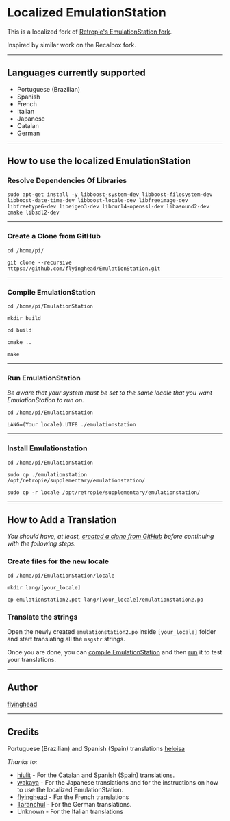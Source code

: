 # Localized EmulationStation

This is a localized fork of [Retropie's EmulationStation fork](https://github.com/RetroPie/EmulationStation).

Inspired by similar work on the Recalbox fork.

***

## Languages currently supported 

* Portuguese (Brazilian)
* Spanish
* French
* Italian
* Japanese
* Catalan
* German

***

## How to use the localized EmulationStation

### Resolve Dependencies Of Libraries

`sudo apt-get install -y libboost-system-dev libboost-filesystem-dev libboost-date-time-dev libboost-locale-dev libfreeimage-dev libfreetype6-dev libeigen3-dev libcurl4-openssl-dev libasound2-dev cmake libsdl2-dev`

***

### Create a Clone from GitHub

`cd /home/pi/`

`git clone --recursive https://github.com/flyinghead/EmulationStation.git`

***

### Compile EmulationStation

`cd /home/pi/EmulationStation`

`mkdir build`

`cd build`

`cmake ..`

`make`

***
  
### Run EmulationStation
_Be aware that your system must be set to the same locale that you want EmulationStation to run on._

`cd /home/pi/EmulationStation`

`LANG=(Your locale).UTF8 ./emulationstation`

 ***

### Install Emulationstation

`cd /home/pi/EmulationStation`

`sudo cp ./emulationstation /opt/retropie/supplementary/emulationstation/`

`sudo cp -r locale /opt/retropie/supplementary/emulationstation/`

***

## How to Add a Translation
_You should have, at least, [created a clone from GitHub](https://github.com/heloisatech/TranslateEmulationStation#create-a-clone-from-github) before continuing with the following steps._

### Create files for the new locale

`cd /home/pi/EmulationStation/locale`

`mkdir lang/[your_locale]`

`cp emulationstation2.pot lang/[your_locale]/emulationstation2.po`

### Translate the strings

Open the newly created `emulationstation2.po` inside `[your_locale]` folder and start translating all the `msgstr` strings.

Once you are done, you can [compile EmulationStation](https://github.com/heloisatech/TranslateEmulationStation#compile-emulationstation) and then [run](https://github.com/heloisatech/TranslateEmulationStation#run-emulationstation) it to test your translations.

***

## Author

[flyinghead](https://github.com/flyinghead)

***

## Credits

Portuguese (Brazilian) and Spanish (Spain) translations [heloisa](https://github.com/heloisatech)

_Thanks to:_

* [hiulit](https://github.com/hiulit) - For the Catalan and Spanish (Spain) translations.
* [wakaya](https://retropie.org.uk/forum/user/wakaya) - For the Japanese translations and for the instructions on how to use the localized EmulationStation.
* [flyinghead](https://github.com/flyinghead) - For the French translations
* [Taranchul](https://github.com/Taranchul) - For the German translations.
* Unknown - For the Italian translations
